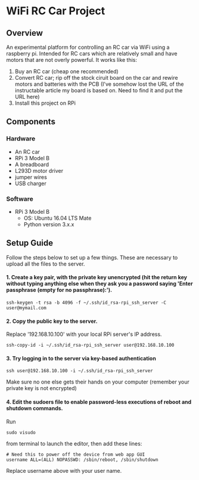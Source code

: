 # WiFi RC Car Project

## Overview

An experimental platform for controlling an RC car via WiFi using a raspberry pi. Intended for RC cars which are relatively small and have motors that are not overly powerful. It works like this:

1. Buy an RC car (cheap one recommended)
2. Convert RC car; rip off the stock ciruit board on the car and rewire motors and batteries with the PCB (I've somehow lost the URL of the instructable article my board is based on. Need to find it and put the URL here)
3. Install this project on RPi

## Components

### Hardware

- An RC car
- RPi 3 Model B
- A breadboard
- L293D motor driver
- jumper wires
- USB charger

### Software

- RPi 3 Model B
  - OS: Ubuntu 16.04 LTS Mate
  - Python version 3.x.x


## Setup Guide

Follow the steps below to set up a few things. These are necessary to upload all the files to the server.


#### 1. Create a key pair, with the private key unencrypted (hit the return key without typing anything else when they ask you a password saying 'Enter passphrase (empty for no passphrase):').

```
ssh-keygen -t rsa -b 4096 -f ~/.ssh/id_rsa-rpi_ssh_server -C user@mymail.com
```

#### 2. Copy the public key to the server.
Replace '192.168.10.100' with your local RPi server's IP address.

```
ssh-copy-id -i ~/.ssh/id_rsa-rpi_ssh_server user@192.168.10.100
```

#### 3. Try logging in to the server via key-based authentication

```
ssh user@192.168.10.100 -i ~/.ssh/id_rsa-rpi_ssh_server
```

Make sure no one else gets their hands on your computer (remember your private key is not encrypted)

#### 4. Edit the sudoers file to enable password-less executions of reboot and shutdown commands.

Run

```
sudo visudo
```

from terminal to launch the editor, then add these lines:

```
# Need this to power off the device from web app GUI
username ALL=(ALL) NOPASSWD: /sbin/reboot, /sbin/shutdown

```

Replace username above with your user name.


